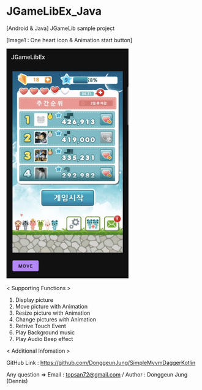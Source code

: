 # JGameLibEx_Java
 [Android & Java] JGameLib sample project

[Image1 : One heart icon & Animation start button]

<div>
<img src="https://github.com/DonggeunJung/JGameLibEx_Java/blob/main/JGameLibEx_Java_Capture01.png?raw=true width="360px" height="600px"></img>
</div>


< Supporting Functions >
1. Display picture
2. Move picture with Animation
3. Resize picture with Animation
4. Change pictures with Animation
5. Retrive Touch Event
6. Play Background music
7. Play Audio Beep effect


< Additional Infomation >

GitHub Link : https://github.com/DonggeunJung/SimpleMvvmDaggerKotlin

Any question => Email : topsan72@gmail.com / Author : Donggeun Jung (Dennis)
